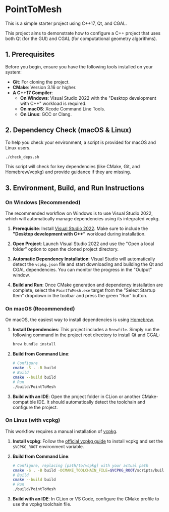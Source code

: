 # PointToMesh

This is a simple starter project using C++17, Qt, and CGAL.

This project aims to demonstrate how to configure a C++ project that uses both Qt (for the GUI) and CGAL (for computational geometry algorithms).

## 1. Prerequisites

Before you begin, ensure you have the following tools installed on your system:

-   **Git**: For cloning the project.
-   **CMake**: Version 3.16 or higher.
-   **A C++17 Compiler**:
    -   **On Windows**: Visual Studio 2022 with the "Desktop development with C++" workload is required.
    -   **On macOS**: Xcode Command Line Tools.
    -   **On Linux**: GCC or Clang.

## 2. Dependency Check (macOS & Linux)

To help you check your environment, a script is provided for macOS and Linux users.

```bash
./check_deps.sh
```
This script will check for key dependencies (like CMake, Git, and Homebrew/vcpkg) and provide guidance if they are missing.

## 3. Environment, Build, and Run Instructions

### On Windows (Recommended)

The recommended workflow on Windows is to use Visual Studio 2022, which will automatically manage dependencies using its integrated vcpkg.

1.  **Prerequisite**: Install [Visual Studio 2022](https://visualstudio.microsoft.com/vs/). Make sure to include the **"Desktop development with C++"** workload during installation.

2.  **Open Project**: Launch Visual Studio 2022 and use the "Open a local folder" option to open the cloned project directory.

3.  **Automatic Dependency Installation**: Visual Studio will automatically detect the `vcpkg.json` file and start downloading and building the Qt and CGAL dependencies. You can monitor the progress in the "Output" window.

4.  **Build and Run**: Once CMake generation and dependency installation are complete, select the `PointToMesh.exe` target from the "Select Startup Item" dropdown in the toolbar and press the green "Run" button.

### On macOS (Recommended)

On macOS, the easiest way to install dependencies is using [Homebrew](https://brew.sh/).

1.  **Install Dependencies**: This project includes a `Brewfile`. Simply run the following command in the project root directory to install Qt and CGAL:
    ```bash
    brew bundle install
    ```
2.  **Build from Command Line**:
    ```bash
    # Configure
    cmake -S . -B build
    # Build
    cmake --build build
    # Run
    ./build/PointToMesh
    ```
3.  **Build with an IDE**: Open the project folder in CLion or another CMake-compatible IDE. It should automatically detect the toolchain and configure the project.

### On Linux (with vcpkg)

This workflow requires a manual installation of [vcpkg](https://vcpkg.io/).

1.  **Install vcpkg**: Follow the [official vcpkg guide](https://vcpkg.io/en/getting-started.html) to install vcpkg and set the `$VCPKG_ROOT` environment variable.

2.  **Build from Command Line**:
    ```bash
    # Configure, replacing [path/to/vcpkg] with your actual path
    cmake -S . -B build -DCMAKE_TOOLCHAIN_FILE=$VCPKG_ROOT/scripts/buildsystems/vcpkg.cmake
    # Build
    cmake --build build
    # Run
    ./build/PointToMesh
    ```
3.  **Build with an IDE**: In CLion or VS Code, configure the CMake profile to use the vcpkg toolchain file.
